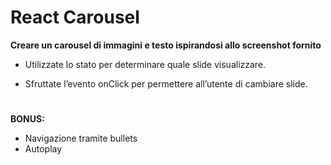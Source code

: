 # React Carousel

**Creare un carousel di immagini e testo ispirandosi allo screenshot fornito**

- Utilizzate lo stato per determinare quale slide visualizzare.

- Sfruttate l’evento onClick per permettere all’utente di cambiare slide.

#

**BONUS:**

- Navigazione tramite bullets
- Autoplay
